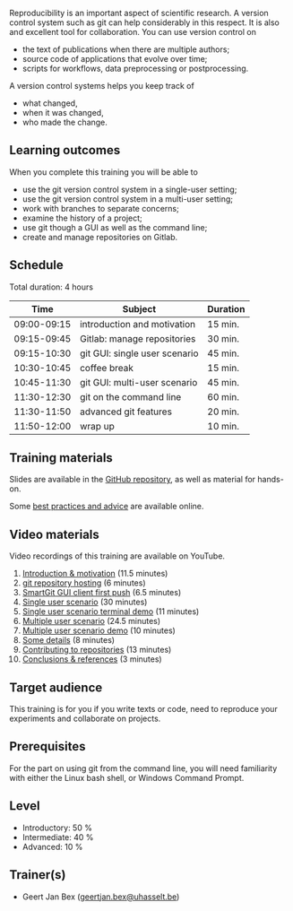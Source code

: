 Reproducibility is an important aspect of scientific research.  A version
control system such as git can help considerably in this respect.  It is also
and excellent tool for collaboration.  You can use version control on
  * the text of publications when there are multiple authors;
  * source code of applications that evolve over time;
  * scripts for workflows, data preprocessing or postprocessing.

A version control systems helps you keep track of
  * what changed,
  * when it was changed,
  * who made the change.


## Learning outcomes

When you complete this training you will be able to

  * use the git version control system in a single-user setting;
  * use the git version control system in a multi-user setting;
  * work with branches to separate concerns;
  * examine the history of a project;
  * use git though a GUI as well as the command line;
  * create and manage repositories on Gitlab.


## Schedule

Total duration: 4 hours

  | Time        | Subject                       | Duration |
  |-------------|-------------------------------|----------|
  | 09:00-09:15 | introduction and motivation   | 15 min.  |
  | 09:15-09:45 | Gitlab: manage repositories   | 30 min.  |
  | 09:15-10:30 | git GUI: single user scenario | 45 min.  |
  | 10:30-10:45 | coffee break                  | 15 min.  |
  | 10:45-11:30 | git GUI: multi-user scenario  | 45 min.  |
  | 11:30-12:30 | git on the command line       | 60 min.  |
  | 11:30-11:50 | advanced git features         | 20 min.  |
  | 11:50-12:00 | wrap up                       | 10 min.  |

## Training materials

Slides are available in the
 [GitHub repository](https://github.com/gjbex/Version-control-with-git/),
as well as material for hands-on.

Some [best practices and advice](https://dsi_uhasselt.gitlab.io/vsc/version_control_best_practices/)
are available online.


## Video materials

Video recordings of this training are available on YouTube.

1. [Introduction & motivation](https://youtu.be/xxrh2wPkH00) (11.5 minutes)
1. [git repository hosting](https://youtu.be/cUt0EJuvG60) (6 minutes)
1. [SmartGit GUI client first push](https://youtu.be/RPtwC12Q6x4) (6.5 minutes)
1. [Single user scenario](https://youtu.be/Cy7rw3KCIRU) (30 minutes)
1. [Single user scenario terminal demo](https://youtu.be/z53Fof6He3w) (11 minutes)
1. [Multiple user scenario](https://youtu.be/f-X98MBBSXw) (24.5 minutes)
1. [Multiple user scenario demo](https://youtu.be/xpjtrDjRjZw) (10 minutes)
1. [Some details](https://youtu.be/j35fVulT0Ic) (8 minutes)
1. [Contributing to repositories](https://youtu.be/H27KBkuMRZE) (13 minutes)
1. [Conclusions & references](https://youtu.be/dx7ej7Q2vNA) (3 minutes)


## Target audience

This training is for you if you write texts or code, need to reproduce
your experiments and collaborate on projects.


## Prerequisites

For the part on using git from the command line, you will need familiarity
with either the Linux bash shell, or Windows Command Prompt.


## Level

* Introductory: 50 %
* Intermediate: 40 %
* Advanced: 10 %


## Trainer(s)

  * Geert Jan Bex ([geertjan.bex@uhasselt.be](mailto:geertjan.bex@uhasselt.be))
